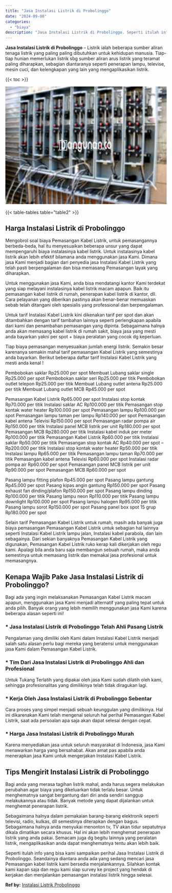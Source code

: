 ```yaml
---
title: "Jasa Instalasi Listrik di Probolinggo"
date: "2024-09-08"
categories: 
  - "biaya"
description: "Jasa Instalasi Listrik di Probolinggo. Seperti itulah info yang bisa kami sampaikan perihal Jasa Instalasi Listrik di Probolinggo. Seandainya diantara anda a..."
---
```


**Jasa Instalasi Listrik di Probolinggo** – Listrik ialah beberapa sumber aliran tenaga listrik yang paling paling dibutuhkan untuk kehidupan manusia. Tiap-tiap hunian memerlukan listrik sbg sumber aliran arus listrik yang teramat paling diharapkan, sebagian diantaranya seperti penerapan lampu, televise, mesin cuci, dan kelengkapan yang lain yang mengaplikasikan listrik.

{{< toc >}}

![Jasa Instalasi Listrik di Probolinggo](/images/instalasi-listrik-murah23.png)

{{< table-tables table="table2" >}}

## Harga Instalasi Listrik di Probolinggo

Mengobrol soal biaya Pemasangan Kabel Listrik, untuk pemasangannya berbeda-beda, hal itu menyesuaikan beberapa unsur yang dapat mempengaruhi biaya instalasinya kabel listrik. Untuk instalasinya kabel listrik akan lebih efektif bilamana anda menggunakan jasa Kami. Dimana jasa Kami menjadi bagian dari penyedia jasa Instalasi Kabel Listrik yang telah pasti berpengalaman dan bisa memasang Pemasangan layak yang diharapkan.

Untuk menggunakan jasa Kami, anda bisa mendatangi kantor Kami terdekat yang siap melayani instalasinya kabel listrik macam apapun. Baik itu pemasangan kabel listrik di rumah, penerapan kabel listrik di kantor, dll. Cara pelayanan yang diberikan pastinya akan benar-benar memuaskan sebab telah ditangani oleh spesialis yang professional dan berpengalaman.

Untuk tarif Instalasi Kabel Listrik kini dikenakan tarif per spot dan akan ditambahkan dengan tarif tambahan lainnya seperti perlengkapan apabila dari kami dan penambahan pemasangan yang dipinta. Sebagaimana halnya anda akan memasang kabel listrik di rumah sakit, biaya jasa yang mesti anda bayarkan yakni per spot + biaya peralatan yang cocok dg keperluan.

Tiap biaya pemasangan menyesuaikan jumlah energi listrik. Semakin besar karenanya semakin mahal tarif pemasangan Kabel Listrik yang semestinya anda bayarkan. Berikut beberapa daftar tarif Instalasi Kabel Listrik yang mesti anda kenal !

Pembobokan saklar Rp25.000 per spot Membuat Lubang saklar single Rp25.000 per spot Pembobokan saklar seri Rp25.000 per titik Pembobokan outlet telepon Rp25.000 per titik Membuat Lubang outlet antena Rp25.000 per titik Membuat Lubang outlet MCB Rp45.000 per spot

Pemasangan Kabel Listrik Rp65.000 per spot Instalasi stop kontak Rp70.000 per titik Instalasi saklar AC Rp100.000 per titik Pemasangan stop kontak water heater Rp100.000 per spot Pemasangan lampu Rp100.000 per spot Pemasangan lampu taman per lampu Rp140.000 per spot Pemasangan kabel antena Televisi Rp150.000 per spot Pemasangan radar pompa air Rp150.000 per titik Instalasi panel MCB listrik per unit Rp180.000 per spot Pemasangan MCB Rp280.000 per titik Instalasi kabel induk per meter Rp100.000 per titik Pemasangan Kabel Listrik Rp60.000 per titik Instalasi saklar Rp50.000 per titik Pemasangan stop kontak AC Rp40.000 per spot – Rp200.000 per titik Instalasi stop kontak water heater Rp50.000 per titik Instalasi lampu Rp65.000 per titik Pemasangan lampu taman Rp70.000 per titik Pemasangan kabel antena Televisi Rp60.000 per spot Instalasi radar pompa air Rp60.000 per spot Pemasangan panel MCB listrik per unit Rp90.000 per spot Pemasangan MCB Rp60.000 per spot

Pasang lampu fitting plafon Rp45.000 per spot Pasang lampu gantung Rp45.000 per spot Pasang kipas angin gantung Rp150.000 per spot Pasang exhaust fan dinding/plafon Rp150.000 per spot Pasang lampu dinding Rp100.000 per titik Pasang lampu neon Rp110.000 per titik Pasang lampu downlight Rp100.000 per spot Pasang lampu halogen Rp95.000 per titik Pasang lampu sorot Rp150.000 per spot Pasang panel box spot 15 grup Rp180.000 per spot

Selain tarif Pemasangan Kabel Listrik untuk rumah, masih ada banyak juga biaya pemasangan Pemasangan Kabel Listrik untuk sebagian hal lainnya seperti Instalasi Kabel Listrik lampu jalan, Instalasi kabel parabola, dan lain sebagainya. Dari sekian banyaknya Pemasangan Kabel Listrik yang digunakan, Pemasangan Kabel Listrik ruko kerap kali dikerjakan oleh regu kami. Apalagi bila anda baru saja membangun sebuah rumah, maka anda semestinya untuk memasang listrik dan memakai jasa profesional untuk memasangnya.

## Kenapa Wajib Pake Jasa Instalasi Listrik di Probolinggo?

Bagi ada yang ingin melaksanakan Pemasangan Kabel Listrik macam apapun, menggunakan jasa Kami menjadi alternatif yang paling tepat untuk anda pilih. Banyak orang yang lebih memilih menggunakan jasa Kami karena beberapa alasan seperti ini!

### \* Jasa Instalasi Listrik di Probolinggo Telah Ahli Pasang Listrik

Pengalaman yang dimiliki oleh Kami dalam Instalasi Kabel Listrik menjadi salah satu alasan perlu bagi mereka yang beratensi untuk menggunakan jasa Kami dalam Pemasangan Kabel Listrik.

### \* Tim Dari Jasa Instalasi Listrik di Probolinggo Ahli dan Profesional

Untuk Tukang Terlatih yang dipakai oleh jasa Kami sudah dilatih oleh kami, sehingga profesionalitas yang dimilikinya telah tidak diragukan lagi.

### \* Kerja Oleh Jasa Instalasi Listrik di Probolinggo Sebentar

Cara proses yang simpel menjadi sebuah keunggulan yang dimilikinya. Hal ini dikarenakan Kami telah mengenal seluruh hal perihal Pemasangan Kabel Listrik, saat ada persoalan apa saja akan dapat selesai dengan cepat.

### \* Harga Jasa Instalasi Listrik di Probolinggo Murah

Karena menyediakan jasa untuk seluruh masyarakat di Indonesia, jasa Kami menawarkan harga yang bersahabat. Akan amat pas apabila anda menerapkan jasa Kami untuk mengerjakan Instalasi Kabel Listrik.

## Tips Mengirit Instalasi Listrik di Probolinggo


Bagi anda yang merasa tagihan listrik mahal, anda harus segera melakukan perubahan agar biaya yang dikeluarkan tidak terlalu besar. Untuk menghematnya sangat bergantung dari diri anda sendiri sanggup melakukannya atau tidak. Banyak metode yang dapat dijalankan untuk menghemat penerapan listrik.

Sebagaimana halnya dalam pemakaian barang-barang elektronik seperti televisi, radio, kulkas, dll semestinya diterapkan dengan bagus. Sebagaimana halnya anda menyukai menonton tv, TV akan tidur sepatutnya dikala dimatikan secara khusus. Hal ini akan lebih menghemat penerapan listrik yang anda pakai. Semacam juga dg begitu lainnya yang peralatan listrik, mengaplikasikan anda dapat menghematnya tentu akan lebih baik.

Seperti itulah info yang bisa kami sampaikan perihal Jasa Instalasi Listrik di Probolinggo. Seandainya diantara anda ada yang sedang mencari jasa Pemasangan kabel listrik kami bersedia menjalankannya. Silahkan kontak kami kapan saja dan regu kami siap survey ke project yang hendak di kerjakan dan menjalankan pemasangan instalasi listrik hingga selesai.

**Ref by:** [Instalasi Listrik Probolinggo](https://id.wikipedia.org/wiki/Instalasi)
